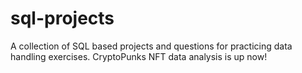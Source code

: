# sql-projects
A collection of SQL based projects and questions for practicing data handling exercises. CryptoPunks NFT data analysis is up now!

